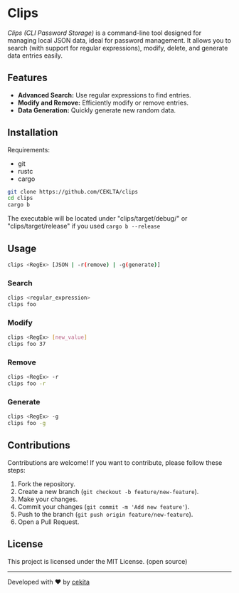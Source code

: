 # Clips

*Clips (CLI Password Storage)* is a command-line tool designed for managing local JSON data, ideal for password management. It allows you to search (with support for regular expressions), modify, delete, and generate data entries easily.

## Features

- **Advanced Search:** Use regular expressions to find entries.
- **Modify and Remove:** Efficiently modify or remove entries.
- **Data Generation:** Quickly generate new random data.

## Installation

Requirements:
- git
- rustc
- cargo

```bash
git clone https://github.com/CEKLTA/clips
cd clips
cargo b
```

The executable will be located under "clips/target/debug/"
or "clips/target/release" if you used `cargo b --release`

## Usage

```bash
clips <RegEx> [JSON | -r(remove) | -g(generate)]
```

### Search

```bash
clips <regular_expression>
clips foo
```

### Modify

```bash
clips <RegEx> [new_value]
clips foo 37
```

### Remove

```bash
clips <RegEx> -r
clips foo -r
```

### Generate

```bash
clips <RegEx> -g
clips foo -g
```

##

## Contributions

Contributions are welcome! If you want to contribute, please follow these steps:

1. Fork the repository.
2. Create a new branch (`git checkout -b feature/new-feature`).
3. Make your changes.
4. Commit your changes (`git commit -m 'Add new feature'`).
5. Push to the branch (`git push origin feature/new-feature`).
6. Open a Pull Request.

## License

This project is licensed under the MIT License. (open source)

---

Developed with ❤️ by [cekita](https://github.com/CEKLTA)